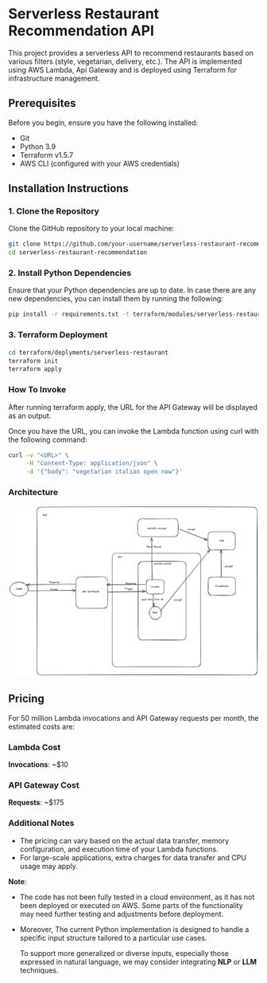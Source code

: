 # Serverless Restaurant Recommendation API

This project provides a serverless API to recommend restaurants based on various filters (style, vegetarian, delivery, etc.).
The API is implemented using AWS Lambda, Api Gateway and is deployed using Terraform for infrastructure management.

## Prerequisites

Before you begin, ensure you have the following installed:

- Git
- Python 3.9
- Terraform v1.5.7 
- AWS CLI (configured with your AWS credentials)


## Installation Instructions

### 1. Clone the Repository
Clone the GitHub repository to your local machine:

```bash
git clone https://github.com/your-username/serverless-restaurant-recommendation.git
cd serverless-restaurant-recommendation
```

### 2. Install Python Dependencies
Ensure that your Python dependencies are up to date.
In case there are any new dependencies, you can install them by running the following:

```bash
pip install -r requirements.txt -t terraform/modules/serverless-restaurant/src
```

### 3. Terraform Deployment
```bash
cd terraform/deplyments/serverless-restaurant
terraform init
terraform apply
```

### How To Invoke

After running terraform apply, the URL for the API Gateway will be displayed as an output.

Once you have the URL, you can invoke the Lambda function using curl with the following command:

```bash
curl -v "<URL>" \
     -H "Content-Type: application/json" \
     -d '{"body": "vegetarian italian open now"}'
```

### Architecture

![Restaurant](images/Restaurant.png)


## Pricing

For 50 million Lambda invocations and API Gateway requests per month, the estimated costs are:

### Lambda Cost
 **Invocations**: ~$10

### API Gateway Cost 
 **Requests**: ~$175

### Additional Notes
- The pricing can vary based on the actual data transfer, memory configuration, and execution time of your Lambda functions.
- For large-scale applications, extra charges for data transfer and CPU usage may apply.

**Note**:
- The code has not been fully tested in a cloud environment, as it has not been deployed or executed on AWS.
  Some parts of the functionality may need further testing and adjustments before deployment.


- Moreover, The current Python implementation is designed to handle a specific input structure tailored to a particular
  use cases.

  To support more generalized or diverse inputs, especially those expressed in natural language,
  we may consider integrating **NLP** or **LLM** techniques.
